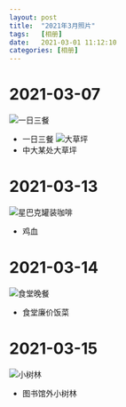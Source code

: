 ```yaml
---
layout: post
title:  "2021年3月照片"
tags:   [相册]
date:   2021-03-01 11:12:10
categories: [相册]
---
```


# 2021-03-07

![一日三餐](https://cdn.jsdelivr.net/gh/ElvinsysLiang/picRepos/2021-03-07-dinner.jpg)
- 一日三餐
![大草坪](https://cdn.jsdelivr.net/gh/ElvinsysLiang/picRepos/2021-03-07-greensward.jpg)
- 中大某处大草坪

# 2021-03-13

![星巴克罐装咖啡](https://cdn.jsdelivr.net/gh/ElvinsysLiang/picRepos/2021-03-13-coffee.jpg)
- 鸡血

# 2021-03-14

![食堂晚餐](2021-03-14-dinner.jpg)
- 食堂廉价饭菜

# 2021-03-15

![小树林](https://cdn.jsdelivr.net/gh/ElvinsysLiang/picRepos/2021-03-15-trees.jpg)
- 图书馆外小树林
